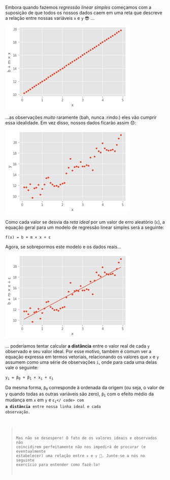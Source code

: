 Embora quando fazemos _regressão linear simples_ começamos com a suposição de que todos os nossos dados caem em uma reta que descreve a relação entre nossas variáveis ​​`x` e `y` :sunglasses: ...

<img src="https://raw.githubusercontent.com/MumukiProject/mumuki-guia-python3-regresion-lineal/master/assets/lineal_ideal_1672261074446.png" alt="lineal_ideal_1672261074446.png" width="auto" height="auto">

...as observações _muito_ raramente (bah, nunca :rindo:) eles vão cumprir essa idealidade. Em vez disso, nossos dados ficarão assim :disappointed::

<img src="https://raw.githubusercontent.com/MumukiProject/mumuki-guia-python3-regresion-lineal/master/assets/lineal_noisy_1672261280083.png" alt="lineal_noisy_1672261280083.png" width="auto" height="auto">


Como cada valor se desvia da _reta ideal_ por um valor de erro aleatório (`ε`), a equação geral para um modelo de regressão linear simples será a seguinte:

<pre>
<code>f(x) = b + m × x + ε</code>
</pre>

Agora, se sobrepormos este modelo e os dados reais...

<img src="https://raw.githubusercontent.com/MumukiProject/mumuki-guia-python3-regresion-lineal/master/assets/lineal_error_1672261651436.png" alt="lineal_error_1672261651436.png" width="auto" height="auto">

... poderíamos tentar calcular **a distância** entre o valor real de cada `y` observado e seu valor ideal. Por esse motivo, também é comum ver a equação expressa em termos vetoriais, relacionando os valores que `x` e `y` assumem como uma série de observações `i`, onde para cada uma delas vale o seguinte:  

<pre>
<code>y<sub>i</sub> = β<sub>0</sub> + β<sub>1</sub> × x<sub>i</sub> + ε<sub>i</sub></code>
</pre>

Da mesma forma, <code>β<sub>0</sub></code> corresponde à ordenada da origem (ou seja, o valor de y quando todas as outras variáveis são zero), <code >β<sub>1</sub></code> com o efeito médio da mudança em `x` em `y` e <code>ε<sub>i</sub></ code> com **a distância** entre nossa linha ideal e cada observação.

> Mas não se desespere! O fato de os valores ideais e observados não coincidirem perfeitamente não nos impedirá de procurar (e eventualmente estabelecer) uma relação entre `x` e `y` :muscle:. Junte-se a nós no seguinte exercício para entender como fazê-lo!
